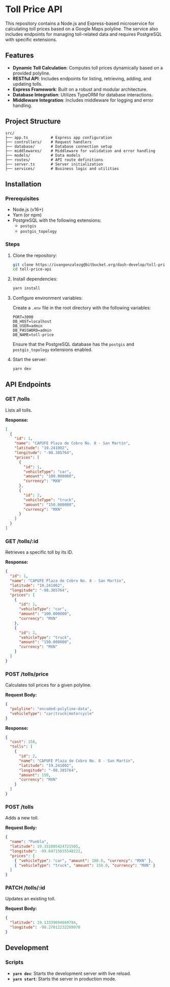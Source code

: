 # Toll Price API

This repository contains a Node.js and Express-based microservice for calculating toll prices based on a Google Maps polyline. The service also includes endpoints for managing toll-related data and requires PostgreSQL with specific extensions.

## Features

- **Dynamic Toll Calculation**: Computes toll prices dynamically based on a provided polyline.
- **RESTful API**: Includes endpoints for listing, retrieving, adding, and updating tolls.
- **Express Framework**: Built on a robust and modular architecture.
- **Database Integration**: Utilizes TypeORM for database interactions.
- **Middleware Integration**: Includes middleware for logging and error handling.

## Project Structure

```
src/
├── app.ts          # Express app configuration
├── controllers/    # Request handlers
├── database/       # Database connection setup
├── middlewares/    # Middleware for validation and error handling
├── models/         # Data models
├── routes/         # API route definitions
├── server.ts       # Server initialization
├── services/       # Business logic and utilities
```

## Installation

### Prerequisites

- Node.js (v16+)
- Yarn (or npm)
- PostgreSQL with the following extensions:
  - `postgis`
  - `postgis_topology`

### Steps

1. Clone the repository:

   ```bash
   git clone https://ivangonzalezg@bitbucket.org/dash-develop/toll-price-api.git
   cd toll-price-api
   ```

2. Install dependencies:

   ```bash
   yarn install
   ```

3. Configure environment variables:

   Create a `.env` file in the root directory with the following variables:

   ```env
   PORT=3000
   DB_HOST=localhost
   DB_USER=admin
   DB_PASSWORD=admin
   DB_NAME=toll-price
   ```

   Ensure that the PostgreSQL database has the `postgis` and `postgis_topology` extensions enabled.

4. Start the server:

   ```bash
   yarn dev
   ```

## API Endpoints

### GET /tolls

Lists all tolls.

**Response:**

```json
[
  {
    "id": 1,
    "name": "CAPUFE Plaza de Cobro No. 8 - San Martín",
    "latitude": "19.241002",
    "longitude": "-98.385764",
    "prices": [
      {
        "id": 1,
        "vehicleType": "car",
        "amount": "100.000000",
        "currency": "MXN"
      },
      {
        "id": 2,
        "vehicleType": "truck",
        "amount": "150.000000",
        "currency": "MXN"
      }
    ]
  }
]
```

### GET /tolls/:id

Retrieves a specific toll by its ID.

**Response:**

```json
{
  "id": 1,
  "name": "CAPUFE Plaza de Cobro No. 8 - San Martín",
  "latitude": "19.241002",
  "longitude": "-98.385764",
  "prices": [
    {
      "id": 1,
      "vehicleType": "car",
      "amount": "100.000000",
      "currency": "MXN"
    },
    {
      "id": 2,
      "vehicleType": "truck",
      "amount": "150.000000",
      "currency": "MXN"
    }
  ]
}
```

### POST /tolls/price

Calculates toll prices for a given polyline.

**Request Body:**

```json
{
  "polyline": "encoded-polyline-data",
  "vehicleType": "car|truck|motorcycle"
}
```

**Response:**

```json
{
  "cost": 150,
  "tolls": [
    {
      "id": 2,
      "name": "CAPUFE Plaza de Cobro No. 8 - San Martín",
      "latitude": "19.241002",
      "longitude": "-98.385764",
      "amount": 150,
      "currency": "MXN"
    }
  ]
}
```

### POST /tolls

Adds a new toll.

**Request Body:**

```json
{
  "name": "Puebla",
  "latitude": 19.351885424721505,
  "longitude": -99.64715035548221,
  "prices": [
    { "vehicleType": "car", "amount": 100.0, "currency": "MXN" },
    { "vehicleType": "truck", "amount": 150.0, "currency": "MXN" }
  ]
}
```

### PATCH /tolls/:id

Updates an existing toll.

**Request Body:**

```json
{
  "latitude": 19.13339694669784,
  "longitude": -98.27012232209978
}
```

## Development

### Scripts

- **`yarn dev`**: Starts the development server with live reload.
- **`yarn start`**: Starts the server in production mode.
